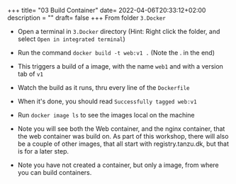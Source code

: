 +++
title= "03 Build Container"
date= 2022-04-06T20:33:12+02:00
description = ""
draft= false
+++
From folder `3.Docker`

- Open a terminal in `3.Docker` directory (Hint: Right click the folder, and select `Open in integrated terminal`)
- Run the command `docker build -t web:v1 .` (Note the . in the end)
- This triggers a build of a image, with the name `web1` and with a version tab of `v1`
- Watch the build as it runs, thru every line of the `Dockerfile`
- When it's done, you should read `Successfully tagged web:v1`


- Run `docker image ls` to see the images local on the machine
- Note you will see both the Web container, and the nginx container, that the web container was build on. As part of this workshop, there will also be a couple of other images, that all start with registry.tanzu.dk, but that is for a later step.

- Note you have not created a container, but only a image, from where you can build containers. 
